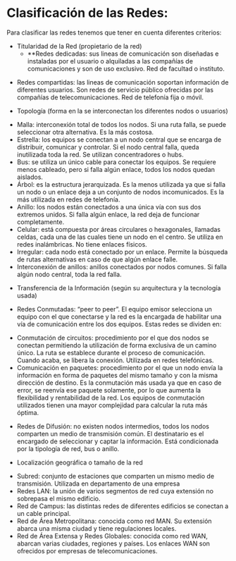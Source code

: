 # Clasificación de las Redes:

Para clasificar las redes tenemos que tener en cuenta diferentes criterios:

- Titularidad de la Red (propietario de la red)
   - **Redes dedicadas: sus lineas de comunicación son diseñadas e instaladas por el usuario o alquiladas a las
compañías de comunicaciones y son de uso exclusivo. Red de facultad o instituto.
* Redes compartidas: las lineas de comunicación soportan información de diferentes usuarios. Son redes de
servicio público ofrecidas por las compañías de telecomunicaciones. Red de telefonía fija o móvil.
- Topología (forma en la se interconectan los diferentes nodos o usuarios)
* Malla: interconexión total de todos los nodos. Si una ruta falla, se puede seleccionar otra alternativa. Es la más
costosa.
* Estrella: los equipos se conectan a un nodo central que se encarga de distribuir, comunicar y controlar. Si el
nodo central falla, queda inutilizada toda la red. Se utilizan concentradores o hubs.
* Bus: se utiliza un único cable para conectar los equipos. Se requiere menos cableado, pero si falla algún enlace,
todos los nodos quedan aislados.
* Árbol: es la estructura jerarquizada. Es la menos utilizada ya que si falla un nodo o un enlace deja a un conjunto
de nodos incomunicados. Es la más utilizada en redes de telefonía.
* Anillo: los nodos están conectados a una única vía con sus dos extremos unidos. Si falla algún enlace, la red
deja de funcionar completamente.
* Celular: está compuesta por áreas circulares o hexagonales, llamadas celdas, cada una de las cuales tiene un
nodo en el centro. Se utiliza en redes inalámbricas. No tiene enlaces físicos.
* Irregular: cada nodo está conectado por un enlace. Permite la búsqueda de rutas alternativas en caso de que
algún enlace falle.
* Interconexión de anillos: anillos conectados por nodos comunes. Si falla algún nodo central, toda la red falla.
- Transferencia de la Información (según su arquitectura y la tecnología usada)
* Redes Conmutadas: “peer to peer”. El equipo emisor selecciona un equipo con el que conectarse y la red es la
encargada de habilitar una vía de comunicación entre los dos equipos. Estas redes se dividen en:
+ Conmutación de circuitos: procedimiento por el que dos nodos se conectan permitiendo la utilización
de forma exclusiva de un camino único. La ruta se establece durante el proceso de comunicación. Cuando acaba,
se libera la conexión. Utilizada en redes telefónicas.
+ Comunicación en paquetes: procedimiento por el que un nodo envía la información en forma de
paquetes del mismo tamaño y con la misma dirección de destino. Es la conmutación más usada ya que en caso de
error, se reenvía ese paquete solamente, por lo que aumenta la flexibilidad y rentabilidad de la red. Los equipos de
conmutación utilizados tienen una mayor complejidad para calcular la ruta más óptima.
* Redes de Difusión: no existen nodos intermedios, todos los nodos comparten un medio de transmisión común.
El destinatario es el encargado de seleccionar y captar la información. Está condicionada por la tipología de red,
bus o anillo.
- Localización geográfica o tamaño de la red
* Subred: conjunto de estaciones que comparten un mismo medio de transmisión. Utilizada en departamento de
una empresa
* Redes LAN: la unión de varios segmentos de red cuya extensión no sobrepasa el mismo edificio.
* Red de Campus: las distintas redes de diferentes edificios se conectan a un cable principal.
* Red de Área Metropolitana: conocida como red MAN. Su extensión abarca una misma ciudad y tiene
regulaciones locales.
* Red de Área Extensa y Redes Globales: conocida como red WAN, abarcan varias ciudades, regiones y países.
Los enlaces WAN son ofrecidos por empresas de telecomunicaciones.
